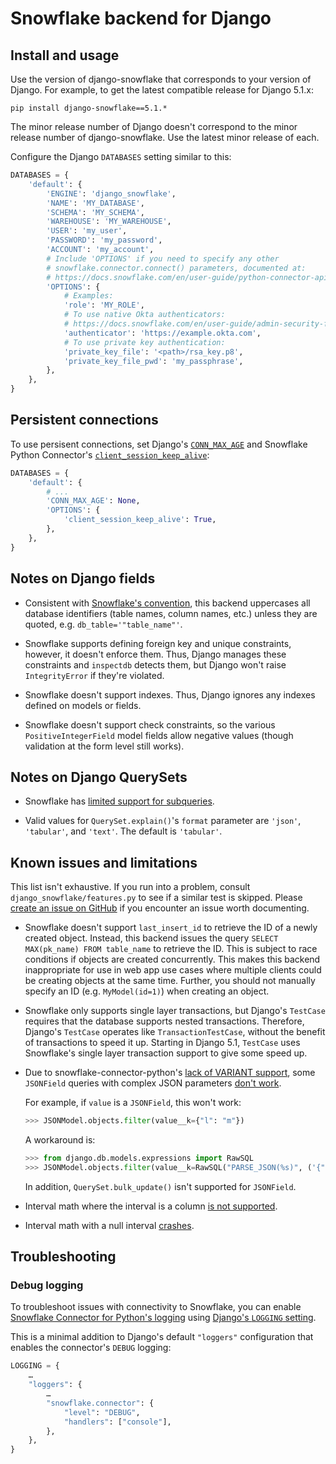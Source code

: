 # Snowflake backend for Django

## Install and usage

Use the version of django-snowflake that corresponds to your version of
Django. For example, to get the latest compatible release for Django 5.1.x:

`pip install django-snowflake==5.1.*`

The minor release number of Django doesn't correspond to the minor release
number of django-snowflake. Use the latest minor release of each.

Configure the Django `DATABASES` setting similar to this:

```python
DATABASES = {
    'default': {
        'ENGINE': 'django_snowflake',
        'NAME': 'MY_DATABASE',
        'SCHEMA': 'MY_SCHEMA',
        'WAREHOUSE': 'MY_WAREHOUSE',
        'USER': 'my_user',
        'PASSWORD': 'my_password',
        'ACCOUNT': 'my_account',
        # Include 'OPTIONS' if you need to specify any other
        # snowflake.connector.connect() parameters, documented at:
        # https://docs.snowflake.com/en/user-guide/python-connector-api.html#connect
        'OPTIONS': {
            # Examples:
            'role': 'MY_ROLE',
            # To use native Okta authenticators:
            # https://docs.snowflake.com/en/user-guide/admin-security-fed-auth-use#native-sso-okta-only
            'authenticator': 'https://example.okta.com',
            # To use private key authentication:
            'private_key_file': '<path>/rsa_key.p8',
            'private_key_file_pwd': 'my_passphrase',
        },
    },
}
```

## Persistent connections

To use persisent connections, set Django's [`CONN_MAX_AGE`](https://docs.djangoproject.com/en/stable/ref/databases/#persistent-connections)
and Snowflake Python Connector's [`client_session_keep_alive`](https://docs.snowflake.com/en/sql-reference/parameters#client-session-keep-alive):

```python
DATABASES = {
    'default': {
        # ...
        'CONN_MAX_AGE': None,
        'OPTIONS': {
            'client_session_keep_alive': True,
        },
    },
}
```

## Notes on Django fields

- Consistent with [Snowflake's convention](https://docs.snowflake.com/en/sql-reference/identifiers-syntax.html),
  this backend uppercases all database identifiers (table names, column names,
  etc.) unless they are quoted, e.g. `db_table='"table_name"'`.

- Snowflake supports defining foreign key and unique constraints, however, it
  doesn't enforce them. Thus, Django manages these constraints and `inspectdb`
  detects them, but Django won't raise `IntegrityError` if they're violated.

- Snowflake doesn't support indexes. Thus, Django ignores any indexes defined
  on models or fields.

- Snowflake doesn't support check constraints, so the various
  `PositiveIntegerField` model fields allow negative values (though validation
  at the form level still works).

## Notes on Django QuerySets

* Snowflake has
  [limited support for subqueries](https://docs.snowflake.com/en/user-guide/querying-subqueries.html#types-supported-by-snowflake).

* Valid values for `QuerySet.explain()`'s `format` parameter are `'json'`,
  `'tabular'`, and `'text'`. The default is `'tabular'`.

## Known issues and limitations

This list isn't exhaustive. If you run into a problem, consult
`django_snowflake/features.py` to see if a similar test is skipped. Please
[create an issue on GitHub](https://github.com/Snowflake-Labs/django-snowflake/issues/new)
if you encounter an issue worth documenting.

* Snowflake doesn't support `last_insert_id` to retrieve the ID of a newly
  created object. Instead, this backend issues the query
  `SELECT MAX(pk_name) FROM table_name` to retrieve the ID. This is subject
  to race conditions if objects are created concurrently. This makes this
  backend inappropriate for use in web app use cases where multiple clients
  could be creating objects at the same time. Further, you should not manually
  specify an ID (e.g. `MyModel(id=1)`) when creating an object.

* Snowflake only supports single layer transactions, but Django's `TestCase`
  requires that the database supports nested transactions. Therefore, Django's
  `TestCase` operates like `TransactionTestCase`, without the benefit of
  transactions to speed it up. Starting in Django 5.1, `TestCase` uses
  Snowflake's single layer transaction support to give some speed up.

* Due to snowflake-connector-python's [lack of VARIANT support](https://github.com/snowflakedb/snowflake-connector-python/issues/244),
  some `JSONField` queries with complex JSON parameters [don't work](https://github.com/Snowflake-Labs/django-snowflake/issues/58).

  For example, if `value` is a `JSONField`, this won't work:
  ```python
  >>> JSONModel.objects.filter(value__k={"l": "m"})
  ```
  A workaround is:
  ```python
  >>> from django.db.models.expressions import RawSQL
  >>> JSONModel.objects.filter(value__k=RawSQL("PARSE_JSON(%s)", ('{"l": "m"}',)))
  ```
  In addition, ``QuerySet.bulk_update()`` isn't supported for `JSONField`.

* Interval math where the interval is a column
  [is not supported](https://github.com/Snowflake-Labs/django-snowflake/issues/27).

* Interval math with a null interval
  [crashes](https://github.com/Snowflake-Labs/django-snowflake/issues/26).

## Troubleshooting

### Debug logging

To troubleshoot issues with connectivity to Snowflake, you can enable
[Snowflake Connector for Python's logging](https://docs.snowflake.com/en/developer-guide/python-connector/python-connector-example#logging)
using [Django's `LOGGING` setting](https://docs.djangoproject.com/en/stable/topics/logging/).

This is a minimal addition to Django's default `"loggers"` configuration that
enables the connector's `DEBUG` logging:

```python
LOGGING = {
    …
    "loggers": {
        …
        "snowflake.connector": {
            "level": "DEBUG",
            "handlers": ["console"],
        },
    },
}
```
